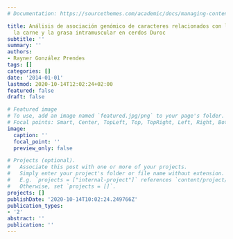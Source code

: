 ```yaml
---
# Documentation: https://sourcethemes.com/academic/docs/managing-content/

title: Análisis de asociación genómico de caracteres relacionados con la calidad de
  la carne y la grasa intramuscular en cerdos Duroc
subtitle: ''
summary: ''
authors:
- Rayner González Prendes
tags: []
categories: []
date: '2014-01-01'
lastmod: 2020-10-14T12:02:24+02:00
featured: false
draft: false

# Featured image
# To use, add an image named `featured.jpg/png` to your page's folder.
# Focal points: Smart, Center, TopLeft, Top, TopRight, Left, Right, BottomLeft, Bottom, BottomRight.
image:
  caption: ''
  focal_point: ''
  preview_only: false

# Projects (optional).
#   Associate this post with one or more of your projects.
#   Simply enter your project's folder or file name without extension.
#   E.g. `projects = ["internal-project"]` references `content/project/deep-learning/index.md`.
#   Otherwise, set `projects = []`.
projects: []
publishDate: '2020-10-14T10:02:24.249766Z'
publication_types:
- '2'
abstract: ''
publication: ''
---
```

